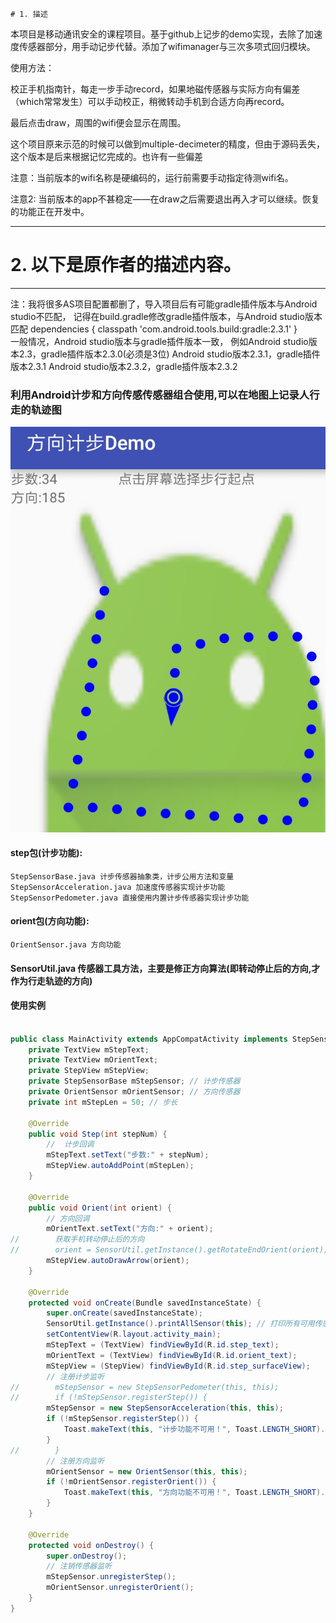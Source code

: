 	# 1. 描述

本项目是移动通讯安全的课程项目。基于github上记步的demo实现，去除了加速度传感器部分，用手动记步代替。添加了wifimanager与三次多项式回归模块。

使用方法：

校正手机指南针，每走一步手动record，如果地磁传感器与实际方向有偏差（which常常发生）可以手动校正，稍微转动手机到合适方向再record。

最后点击draw，周围的wifi便会显示在周围。

这个项目原来示范的时候可以做到multiple-decimeter的精度，但由于源码丢失，这个版本是后来根据记忆完成的。也许有一些偏差

注意：当前版本的wifi名称是硬编码的，运行前需要手动指定待测wifi名。

注意2: 当前版本的app不甚稳定——在draw之后需要退出再入才可以继续。恢复的功能正在开发中。



---
# 2. 以下是原作者的描述内容。
---

注：我将很多AS项目配置都删了，导入项目后有可能gradle插件版本与Android studio不匹配，
记得在build.gradle修改gradle插件版本，与Android studio版本匹配
dependencies {
		classpath 'com.android.tools.build:gradle:2.3.1'
}	 
一般情况，Android studio版本与gradle插件版本一致，
例如Android studio版本2.3，gradle插件版本2.3.0(必须是3位)
    Android studio版本2.3.1，gradle插件版本2.3.1
    Android studio版本2.3.2，gradle插件版本2.3.2

### 利用Android计步和方向传感传感器组合使用,可以在地图上记录人行走的轨迹图
![](计步截图.jpg)

#### step包(计步功能):
	StepSensorBase.java 计步传感器抽象类，计步公用方法和变量
	StepSensorAcceleration.java 加速度传感器实现计步功能
	StepSensorPedometer.java 直接使用内置计步传感器实现计步功能

#### orient包(方向功能):
	OrientSensor.java 方向功能

#### SensorUtil.java 传感器工具方法，主要是修正方向算法(即转动停止后的方向,才作为行走轨迹的方向)

#### 使用实例

```java

public class MainActivity extends AppCompatActivity implements StepSensorBase.StepCallBack, OrientSensor.OrientCallBack {
    private TextView mStepText;
    private TextView mOrientText;
    private StepView mStepView;
    private StepSensorBase mStepSensor; // 计步传感器
    private OrientSensor mOrientSensor; // 方向传感器
    private int mStepLen = 50; // 步长

    @Override
    public void Step(int stepNum) {
        //  计步回调
        mStepText.setText("步数:" + stepNum);
        mStepView.autoAddPoint(mStepLen);
    }

    @Override
    public void Orient(int orient) {
        // 方向回调
        mOrientText.setText("方向:" + orient);
//        获取手机转动停止后的方向
//        orient = SensorUtil.getInstance().getRotateEndOrient(orient);
        mStepView.autoDrawArrow(orient);
    }

    @Override
    protected void onCreate(Bundle savedInstanceState) {
        super.onCreate(savedInstanceState);
        SensorUtil.getInstance().printAllSensor(this); // 打印所有可用传感器
        setContentView(R.layout.activity_main);
        mStepText = (TextView) findViewById(R.id.step_text);
        mOrientText = (TextView) findViewById(R.id.orient_text);
        mStepView = (StepView) findViewById(R.id.step_surfaceView);
        // 注册计步监听
//        mStepSensor = new StepSensorPedometer(this, this);
//        if (!mStepSensor.registerStep()) {
        mStepSensor = new StepSensorAcceleration(this, this);
        if (!mStepSensor.registerStep()) {
            Toast.makeText(this, "计步功能不可用！", Toast.LENGTH_SHORT).show();
        }
//        }
        // 注册方向监听
        mOrientSensor = new OrientSensor(this, this);
        if (!mOrientSensor.registerOrient()) {
            Toast.makeText(this, "方向功能不可用！", Toast.LENGTH_SHORT).show();
        }
    }

    @Override
    protected void onDestroy() {
        super.onDestroy();
        // 注销传感器监听
        mStepSensor.unregisterStep();
        mOrientSensor.unregisterOrient();
    }
}
	
```
